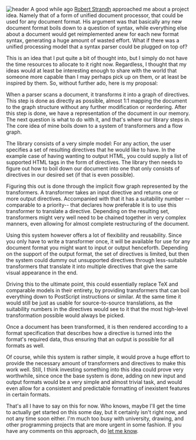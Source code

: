 ![header](https://filebox.tymoon.eu/file/TmpBeA==)
A good while ago [Robert Strandh](http://metamodular.com/) approached me about a project idea. Namely that of a form of unified document processor, that could be used for any document format. His argument was that basically any new document format boils down to a question of syntax, while everything else about a document would get reimplemented anew for each new format syntax, generating a huge amount of wasted effort. What if there was a unified processing model that a syntax parser could be plugged on top of?

This is an idea that I put quite a bit of thought into, but I simply do not have the time resources to allocate to it right now. Regardless, I thought that my ideas would at least be interesting enough to share with the world that someone more capable than I may perhaps pick up on them, or at least be inspired by them. So, without further ado, here is my proposal:

When a parser scans a document, it transforms it into a graph of directives. This step is done as directly as possible, almost 1:1 mapping the document to the graph structure without any further modification or reordering. After this step is done, we have a representation of the document in our memory. The next question is what to do with it, and that's where our library steps in. The core idea of mine boils down to a system of transformers and a flow graph.

The library consists of a very simple model: For any action, the user specifies a set of resulting directives that he would like to have. In the example case of having wanting to output HTML, you could supply a list of supported HTML tags in the form of directives. The library then needs to figure out how to boil down our document into one that only consists of directives in our desired set (if that is even possible).

Figuring this out is done through the implicit flow graph represented by the transformers. A transformer takes an input directive and returns one or more output directives. Accompanied with that it has a suitability number --comparable to a priority-- that declares how preferable it is to use this transformer to translate a directive. Depending on the resulting set, transformers might very well need to be chained together in very complex manners, even allowing for almost complete restructuring of the document.

Using this system however offers a lot of flexibility and reusability. Since you only have to write a transformer once, it will be available for use for any document format you might want to input or output henceforth. Depending on the support of the output format, the set of directives is limited, but then the system could dummy out unsupported directives through less-suitable transformers that translate it into multiple directives that give the same visual appearance in the end.

Driving this to the ultimate point, this could essentially replace TeX and comparable models in their entirety, by providing transformers that can boil everything down to PostScript instructions or similar. At the same time it would still be just as usable for source-to-source translations, as the suitability numbers in the directives would see to it that the most high-level transformation possible would always be picked.

Once a document has been transformed, it is then rendered according to a format specification that describes how a directive is turned into the format's required data, thus ensuring that an output is possible for all formats as well.

Of course, while this system is rather simple, it would prove a huge effort to provide the necessary amount of transformers and directives to make this work well. Still, I think investing something into this idea could prove very worthwhile, since once the base system is done, adding on new input and output formats would be a very simple and almost trivial task, and would even allow for a consistent and predictable formatting of inexistent features in certain formats.

That's all I have to say on this for now. Who knows, maybe I'll get the time to actually get started on this some day, but it certainly isn't right now, and not any time soon either. I'm much too busy with university, drawing, and other programming projects that are more urgent in some fashion. If you have any comments on this approach, do [let me know](http://shinmera.com/#contact).
